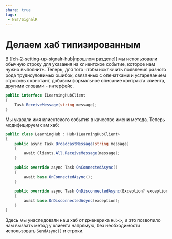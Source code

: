 ```yaml
---
share: true
tags:
 - NET/SignalR
---
```

# Делаем хаб типизированным
В [[ch-2-setting-up-signalr-hub|прошлом разделе]] мы использовали обычную строку для указания на клиентское событие, которое нам нужно выполнить. Теперь, для того чтобы исключить появления разного рода трудноуловимых ошибок, связанных с опечатками и устареванием строковых констант, добавим формальное описание контракта клиента, другими словами - интерфейс.
```csharp
public interface ILearningHubClient
{
	Task ReceiveMessage(string message);
}
```
Мы указали имя клиентского события в качестве имени метода. Теперь модифицируем сам хаб:
```csharp
public class LearningHub : Hub<ILearningHubClient>
{
	public async Task BroadcastMessage(string message)
	{
		await Clients.All.ReceiveMessage(message);
	}
	
	public override async Task OnConnectedAsync()
	{
		await base.OnConnectedAsync();
	}
	
	public override async Task OnDisconnectedAsync(Exception? exception)
	{
		await base.OnDisconnectedAsync(exception);
	}
}
```
Здесь мы унаследовали наш хаб от дженерика `Hub<>`, и это позволило нам вызвать метод у клиента напрямую, без необходимости использовать `SendAsync()` и строки.